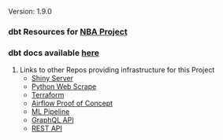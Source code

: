 Version: 1.9.0

### dbt Resources for [NBA Project](https://github.com/jyablonski/NBA-Dashboard)

### dbt docs available [here](https://jyablonski.netlify.app/)

1. Links to other Repos providing infrastructure for this Project
    * [Shiny Server](https://github.com/jyablonski/NBA-Dashboard)
    * [Python Web Scrape](https://github.com/jyablonski/python_docker)
    * [Terraform](https://github.com/jyablonski/aws_terraform)
    * [Airflow Proof of Concept](https://github.com/jyablonski/nba_elt_airflow)
    * [ML Pipeline](https://github.com/jyablonski/nba_elt_mlflow)
    * [GraphQL API](https://github.com/jyablonski/graphql_praq)
    * [REST API](https://github.com/jyablonski/nba_elt_rest_api)
